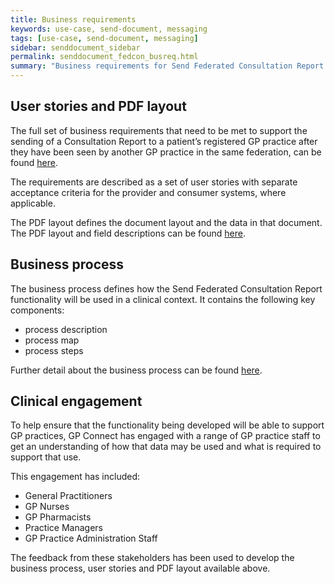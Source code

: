 ```yaml
---
title: Business requirements
keywords: use-case, send-document, messaging
tags: [use-case, send-document, messaging]
sidebar: senddocument_sidebar
permalink: senddocument_fedcon_busreq.html
summary: "Business requirements for Send Federated Consultation Report use case"
---
```


## User stories and PDF layout ##

The full set of business requirements that need to be met to support the sending of a Consultation Report to a patient’s registered GP practice after they have been seen by another GP practice in the same federation, can be found [here](senddocument_userstories.html).

The requirements are described as a set of user stories with separate acceptance criteria for the provider and consumer systems, where applicable.

The PDF layout defines the document layout and the data in that document. The PDF layout and field descriptions can be found [here](senddocument_fedcon_busreq_pdf.html).

## Business process ##

The business process defines how the Send Federated Consultation Report functionality will be used in a clinical context. It contains the following key components:

- process description
- process map
- process steps

Further detail about the business process can be found [here](sendmessage_process.html).  

## Clinical engagement ##

To help ensure that the functionality being developed will be able to support GP practices, GP Connect has engaged with a range of GP practice staff to get an understanding of how that data may be used and what is required to support that use. 

This engagement has included:
- General Practitioners
- GP Nurses
- GP Pharmacists
- Practice Managers
- GP Practice Administration Staff

The feedback from these stakeholders has been used to develop the business process, user stories and PDF layout available above.
